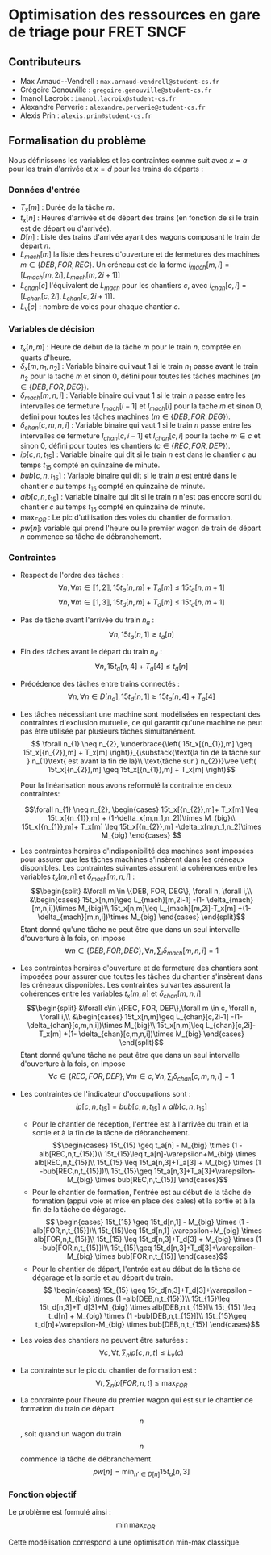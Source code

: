 # Optimisation des ressources en gare de triage pour FRET SNCF

## Contributeurs

- Max Arnaud--Vendrell : `max.arnaud-vendrell@student-cs.fr`
- Grégoire Genouville : `gregoire.genouville@student-cs.fr`
- Imanol Lacroix : `imanol.lacroix@student-cs.fr`
- Alexandre Perverie : `alexandre.perverie@student-cs.fr`
- Alexis Prin : `alexis.prin@student-cs.fr`

## Formalisation du problème

Nous définissons les variables et les contraintes comme suit avec $x=a$ pour les train d'arrivée et $x=d$ pour les trains de départs :

### Données d'entrée

* $T_x[m]$ : Durée de la tâche $m$.
* $t_x[n]$ : Heures d'arrivée et de départ des trains (en fonction de si le train est de départ ou d'arrivée).
* $D[n]$ : Liste des trains d'arrivée ayant des wagons composant le train de départ $n$.
* $L_{mach}[m]$ la liste des heures d'ouverture et de fermetures des machines $m \in\{DEB, FOR, REG\}$. Un créneau est de la forme $I_{mach}[m,i]=[L_{mach}[m,2i],L_{mach}[m,2i+1]]$
* $L_{chan}[c]$ l'équivalent de $L_{mach}$ pour les chantiers $c$, avec $I_{chan}[c,i]=[L_{chan}[c,2i],L_{chan}[c,2i+1]]$.
* $L_v[c]$ : nombre de voies pour chaque chantier $c$.

### Variables de décision

* $t_x[n,m]$ : Heure de début de la tâche $m$ pour le train $n$, comptée en quarts d'heure.
* $\delta_x[m,n_1,n_2]$ : Variable binaire qui vaut 1 si le train $n_1$ passe avant le train $n_2$ pour la tache $m$ et sinon 0, défini pour toutes les tâches machines ($m \in \{DEB, FOR, DEG\}$).
* $\delta_{mach}[m,n,i]$ : Variable binaire qui vaut 1 si le train $n$ passe entre les intervalles de fermeture $I_{mach}[i-1]$ et $I_{mach}[i]$ pour la tache $m$ et sinon 0, défini pour toutes les tâches machines ($m \in \{DEB, FOR, DEG\}$).
* $\delta_{chan}[c,m,n,i]$ : Variable binaire qui vaut 1 si le train $n$ passe entre les intervalles de fermeture $I_{chan}[c,i-1]$ et $I_{chan}[c,i]$ pour la tache $m \in c$ et sinon 0, défini pour toutes les chantiers ($c \in \{REC, FOR, DEP\}$).
* $ip[c,n,t_{15}]$ : Variable binaire qui dit si le train $n$ est dans le chantier $c$ au temps $t_{15}$ compté en quinzaine de minute.
* $bub[c,n,t_{15}]$ : Variable binaire qui dit si le train $n$ est entré dans le chantier $c$ au temps $t_{15}$ compté en quinzaine de minute.
* $alb[c,n,t_{15}]$ : Variable binaire qui dit si le train $n$ n'est pas encore sorti du chantier $c$ au temps $t_{15}$ compté en quinzaine de minute.
* $\max_{FOR}$ : Le pic d'utilisation des voies du chantier de formation.
* $pw[n]$: variable qui prend l'heure ou le premier wagon de train de départ $n$ commence sa tâche de débranchement.

### Contraintes

* Respect de l'ordre des tâches :
    $$\forall n, \forall m \in \llbracket 1,2\rrbracket, 15t_a[n,m] + T_a[m] \leq 15t_a[n,m+1]$$
    $$\forall n, \forall m \in \llbracket 1,3\rrbracket, 15t_d[n,m] + T_d[m] \leq 15t_d[n,m+1]$$
* Pas de tâche avant l'arrivée du train $n_a$ :
    $$\forall n, 15t_a[n,1] \geq t_a[n]$$
* Fin des tâches avant le départ du train $n_d$ :
    $$\forall n, 15t_d[n,4] + T_d[4] \leq t_d[n]$$
    
* Précédence des tâches entre trains connectés :
    $$\forall n, \forall n \in D[n_d], 15t_d[n,1] \geq 15t_a[n,4] + T_a[4]$$
* Les tâches nécessitant une machine sont modélisées en respectant des contraintes d'exclusion mutuelle, ce qui garantit qu'une machine ne peut pas être utilisée par plusieurs tâches simultanément.
     $$ \forall n_{1} \neq n_{2}, \underbrace{\left( 15t_x[{n_{1}},m] \geq 15t_x[{n_{2}},m] + T_x[m] \right)}_{\substack{\text{la fin de la tâche sur } n_{1}\text{ est avant la fin de la}\\ \text{tâche sur } n_{2}}}\vee \left( 15t_x[{n_{2}},m] \geq 15t_x[{n_{1}},m] + T_x[m] \right)$$

    Pour la linéarisation nous avons reformulé la contrainte en deux contraintes:

    $$\forall n_{1} \neq n_{2}, 
        \begin{cases}
            15t_x[{n_{2}},m]+ T_x[m] \leq 15t_x[{n_{1}},m] + (1-\delta_x[m,n_1,n_2])\times M_{big}\\
            15t_x[{n_{1}},m]+ T_x[m] \leq 15t_x[{n_{2}},m] -\delta_x[m,n_1,n_2]\times M_{big}
        \end{cases}   $$

* Les contraintes horaires d'indisponibilité des machines sont imposées pour assurer que les tâches machines s'insèrent dans les créneaux disponibles. Les contraintes suivantes assurent la cohérences entre les variables $t_x[m,n]$ et $\delta_{mach}[m,n,i]$ :
     $$\begin{split}
        &\forall m \in \{DEB, FOR, DEG\}, \forall n, \forall i,\\ &\begin{cases}
            15t_x[n,m]\geq L_{mach}[m,2i-1] -(1- \delta_{mach}[m,n,i])\times M_{big}\\
            15t_x[n,m]\leq L_{mach}[m,2i]-T_x[m] +(1- \delta_{mach}[m,n,i])\times M_{big}
        \end{cases}
     \end{split}$$
    Étant donné qu'une tâche ne peut être que dans un seul intervalle d'ouverture à la fois, on impose
    $$\forall m \in \{DEB, FOR, DEG\}, \forall n, \sum_i \delta_{mach}[m,n,i]=1$$

* Les contraintes horaires d'ouverture et de fermeture des chantiers sont imposées pour assurer que toutes les tâches du chantier s'insèrent dans les créneaux disponibles. Les contraintes suivantes assurent la cohérences entre les variables $t_x[m,n]$ et $\delta_{chan}[m,n,i]$
     $$\begin{split}
        &\forall c\in \{REC, FOR, DEP\},\forall m \in c, \forall n, \forall i,\\ &\begin{cases}
            15t_x[n,m]\geq L_{chan}[c,2i-1] -(1- \delta_{chan}[c,m,n,i])\times M_{big}\\
            15t_x[n,m]\leq L_{chan}[c,2i]-T_x[m] +(1- \delta_{chan}[c,m,n,i])\times M_{big}
        \end{cases}
     \end{split}$$
    Étant donné qu'une tâche ne peut être que dans un seul intervalle d'ouverture à la fois, on impose
    $$\forall c\in \{REC, FOR, DEP\},\forall m \in c, \forall n, \sum_i \delta_{chan}[c,m,n,i]=1$$

* Les contraintes de l'indicateur d'occupations sont : 
    $$ip[c,n,t_{15}]=bub[c,n,t_{15}]\wedge alb[c,n,t_{15}]$$
    * Pour le chantier de réception, l'entrée est à l'arrivée du train et la sortie et à la fin de la tâche de débranchement.
        $$\begin{cases}
                15t_{15} \geq t_a[n] - M_{big} \times (1 -alb[REC,n,t_{15}])\\
                15t_{15}\leq t_a[n]-\varepsilon+M_{big} \times alb[REC,n,t_{15}]\\
                15t_{15} \leq 15t_a[n,3]+T_a[3] + M_{big} \times (1 -bub[REC,n,t_{15}])\\
                15t_{15}\geq 15t_a[n,3]+T_a[3]+\varepsilon-M_{big} \times bub[REC,n,t_{15}]
            \end{cases}$$
    * Pour le chantier de formation, l'entrée est au début de la tâche de formation (appui voie et mise en place des cales) et la sortie et à la fin de la tâche de dégarage.
        $$    \begin{cases}
                15t_{15} \geq 15t_d[n,1] - M_{big} \times (1 -alb[FOR,n,t_{15}])\\
                15t_{15}\leq 15t_d[n,1]-\varepsilon+M_{big} \times alb[FOR,n,t_{15}]\\
                15t_{15} \leq 15t_d[n,3]+T_d[3] + M_{big} \times (1 -bub[FOR,n,t_{15}])\\
                15t_{15}\geq 15t_d[n,3]+T_d[3]+\varepsilon-M_{big} \times bub[FOR,n,t_{15}]
            \end{cases}$$
    * Pour le chantier de départ, l'entrée est au début de la tâche de dégarage et la sortie et au départ du train.
        $$    \begin{cases}
                15t_{15} \geq 15t_d[n,3]+T_d[3]+\varepsilon - M_{big} \times (1 -alb[DEB,n,t_{15}])\\
                15t_{15}\leq 15t_d[n,3]+T_d[3]+M_{big} \times alb[DEB,n,t_{15}]\\
                15t_{15} \leq t_d[n] + M_{big} \times (1 -bub[DEB,n,t_{15}])\\
                15t_{15}\geq t_d[n]+\varepsilon-M_{big} \times bub[DEB,n,t_{15}]
            \end{cases}$$
* Les voies des chantiers ne peuvent être saturées :
    $$\forall c,\forall t, \sum_n ip[c,n,t]\leq L_v(c)$$
* La contrainte sur le pic du chantier de formation est :
    $$\forall t,\sum_n ip[FOR,n,t]\leq\max_{FOR}$$
* La contrainte pour l'heure du premier wagon qui est sur le chantier de formation du train de départ $$n$$, soit quand un wagon du train $$n$$ commence la tâche de débranchement.
  $$pw[n]= \min_{n' \in D[n]} 15t_a[n,3]$$

### Fonction objectif

Le problème est formulé ainsi :
$$\min \max_{FOR}$$

Cette modélisation correspond à une optimisation min-max classique.
